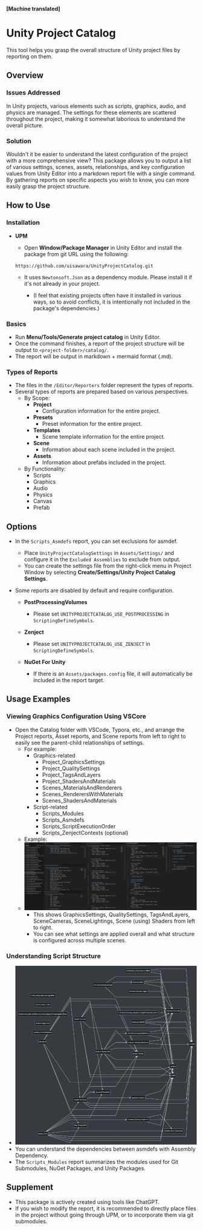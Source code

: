 ﻿**[Machine translated]**

# Unity Project Catalog

This tool helps you grasp the overall structure of Unity project files by reporting on them.

## Overview

### Issues Addressed

In Unity projects, various elements such as scripts, graphics, audio, and physics are managed. The settings for these elements are scattered throughout the project, making it somewhat laborious to understand the overall picture.

### Solution

Wouldn't it be easier to understand the latest configuration of the project with a more comprehensive view? This package allows you to output a list of various settings, scenes, assets, relationships, and key configuration values from Unity Editor into a markdown report file with a single command. By gathering reports on specific aspects you wish to know, you can more easily grasp the project structure.

## How to Use

### Installation

* **UPM**

  * Open **Window/Package Manager** in Unity Editor and install the package from git URL using the following:

  ```
  https://github.com/uisawara/UnityProjectCatalog.git
  ```

  * It uses `Newtonsoft.Json` as a dependency module. Please install it if it's not already in your project.

    * (I feel that existing projects often have it installed in various ways, so to avoid conflicts, it is intentionally not included in the package's dependencies.)

### Basics

- Run **Menu/Tools/Generate project catalog** in Unity Editor.
- Once the command finishes, a report of the project structure will be output to `<project-folder>/catalog/`.
- The report will be output in markdown + mermaid format (.md).

### Types of Reports

* The files in the `/Editor/Reporters` folder represent the types of reports.
* Several types of reports are prepared based on various perspectives.
  * By Scope:
    * **Project**
      * Configuration information for the entire project.
    * **Presets**
      * Preset information for the entire project.
    * **Templates**
      * Scene template information for the entire project.
    * **Scene**
      * Information about each scene included in the project.
    * **Assets**
      * Information about prefabs included in the project.
  * By Functionality:
    * Scripts
    * Graphics
    * Audio
    * Physics
    * Canvas
    * Prefab

## Options

- In the `Scripts_Asmdefs` report, you can set exclusions for asmdef.
  - Place `UnityProjectCatalogSettings` in `Assets/Settings/` and configure it in the `Excluded Assemblies` to exclude from output.
  - You can create the settings file from the right-click menu in Project Window by selecting **Create/Settings/Unity Project Catalog Settings**.

- Some reports are disabled by default and require configuration.
  - **PostProcessingVolumes**
    - Please set `UNITYPROJECTCATALOG_USE_POSTPROCESSING` in `ScriptingDefineSymbols`.

  - **Zenject**
    - Please set `UNITYPROJECTCATALOG_USE_ZENJECT` in `ScriptingDefineSymbols`.

  - **NuGet For Unity**
    - If there is an `Assets/packages.config` file, it will automatically be included in the report target.

## Usage Examples

### Viewing Graphics Configuration Using VSCore

* Open the Catalog folder with VSCode, Typora, etc., and arrange the Project reports, Asset reports, and Scene reports from left to right to easily see the parent-child relationships of settings.
  * For example:
    * Graphics-related
      * Project_GraphicsSettings
      * Project_QualitySettings
      * Project_TagsAndLayers
      * Project_ShadersAndMaterials
      * Scenes_MaterialsAndRenderers
      * Scenes_RenderersWithMaterials
      * Scenes_ShadersAndMaterials
    * Script-related
      * Scripts_Modules
      * Scripts_Asmdefs
      * Scripts_ScriptExecutionOrder
      * Scripts_ZenjectContexts (optional)
  * Example:
  * ![image-20241101113803941](./README.assets/image-20241101113803941.png)
    * This shows GraphicsSettings, QualitySettings, TagsAndLayers, SceneCameras, SceneLightings, Scene (using) Shaders from left to right.
    * You can see what settings are applied overall and what structure is configured across multiple scenes.

### Understanding Script Structure

* ![image-20241101114038234](./README.assets/image-20241101114038234.png)
* You can understand the dependencies between asmdefs with Assembly Dependency.
* The `Scripts_Modules` report summarizes the modules used for Git Submodules, NuGet Packages, and Unity Packages.

## Supplement

* This package is actively created using tools like ChatGPT.
* If you wish to modify the report, it is recommended to directly place files in the project without going through UPM, or to incorporate them via git submodules.

